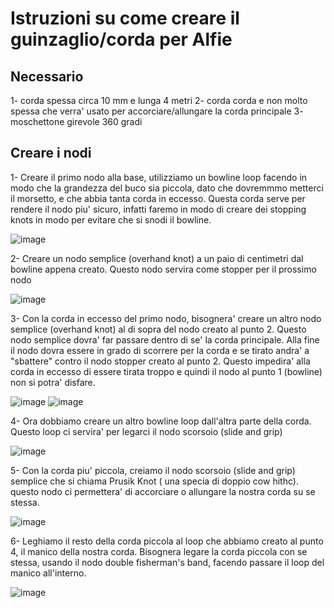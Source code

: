 # Istruzioni su come creare il guinzaglio/corda per Alfie
## Necessario
1- corda spessa circa 10 mm e lunga 4 metri
2- corda corda e non molto spessa che verra' usato per accorciare/allungare la
corda principale
3- moschettone girevole 360 gradi

## Creare i nodi

1- Creare il primo nodo alla base, utilizziamo un bowline loop facendo in modo che
la grandezza del buco sia piccola, dato che dovremmmo metterci il morsetto, e
che abbia tanta corda in eccesso. Questa corda serve per rendere il nodo piu'
sicuro, infatti faremo in modo di creare dei stopping knots in modo per evitare
che si snodi il bowline.

![image](imgs/1_bowline_moschettone.jpg)

2- Creare un nodo semplice (overhand knot) a un paio di centimetri dal bowline
appena creato. Questo nodo servira come stopper per il prossimo nodo

![image](imgs/2_overhand_knot_used_to_stop.jpg)

3- Con la corda in eccesso del primo nodo, bisognera' creare un altro nodo
semplice (overhand knot) al di sopra del nodo creato al punto 2. Questo nodo
semplice dovra' far passare dentro di se' la corda principale. Alla fine il nodo
dovra essere in grado di scorrere per la corda e se tirato andra' a "sbattere"
contro il nodo stopper creato al punto 2. Questo impedira' alla corda in eccesso
di essere tirata troppo e quindi il nodo al punto 1 (bowline) non si potra'
disfare.

![image](imgs/3_overhand_knot_corda_in_eccesso.jpg)
![image](imgs/4_overhand_knots_che_stoppano.jpg)

4- Ora dobbiamo creare un altro bowline loop dall'altra parte della corda.
Questo loop ci servira' per legarci il nodo scorsoio (slide and grip)

![image](imgs/5_bowline_manico.jpg)

5- Con la corda piu' piccola, creiamo il nodo scorsoio (slide and grip) semplice
che si chiama Prusik Knot ( una specia di doppio cow hithc). questo nodo ci
permettera' di accorciare o allungare la nostra corda su se stessa.

![image](imgs/6_prusik_knot_slide_and_grip.jpg)

6- Leghiamo il resto della corda piccola al loop che abbiamo creato al punto 4,
il manico della nostra corda. Bisognera legare la corda piccola con se stessa,
usando il nodo double fisherman's band, facendo passare il loop del manico
all'interno.

![image](imgs/7_double_fishermans_bend.jpg)
